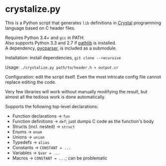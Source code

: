 crystalize.py
=============

This is a Python script that generates `lib` definitions in [Crystal](http://crystal-lang.org/) programming language based on C header files.

Requires Python 3.4+ and `gcc` in PATH.  
Also supports Python 3.3 and 2.7 if [pathlib](https://pypi.python.org/pypi/pathlib/) is installed.  
A dependency, [pycparser](https://pypi.python.org/pypi/pycparser/2.13), is included as a submodule.

Installation: install dependencies, `git clone --recursive`

Usage: `./crystalize.py path/to/header.h > output.cr`

Configuration: edit the script itself. Even the most intricate config file cannot replace editing the code.


Very few libraries will work without manually modifying the result, but almost all the tedious work is done automatically.

Supports the following top-level declarations:

- Function declarations &rarr; `fun`
- Function definitions &rarr; `def`; just dumps C code as the function's body
- Structs (incl. nested) &rarr; `struct`
- Enums &rarr; `enum`
- Unions &rarr; `union`
- Typedefs &rarr; `alias`
- Constants &rarr; `CONSTANT = ...`
- Variables &rarr; `$var = ...`
- Macros &rarr; `CONSTANT = ...`; can be problematic
